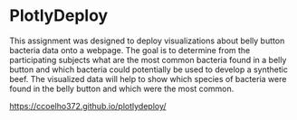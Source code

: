 # PlotlyDeploy

This assignment was designed to deploy visualizations about belly button bacteria data onto a webpage. The goal is to determine from the participating subjects what are the most common bacteria found in a belly button and which bacteria could potentially be used to develop a synthetic beef. The visualized data will help to show which species of bacteria were found in the belly button and which were the most common.

https://ccoelho372.github.io/plotlydeploy/
